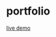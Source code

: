 # portfolio 

[live demo](https://hussain-hamim.vercel.app/)

<!--START_SECTION:waka-->
<!--END_SECTION:waka-->